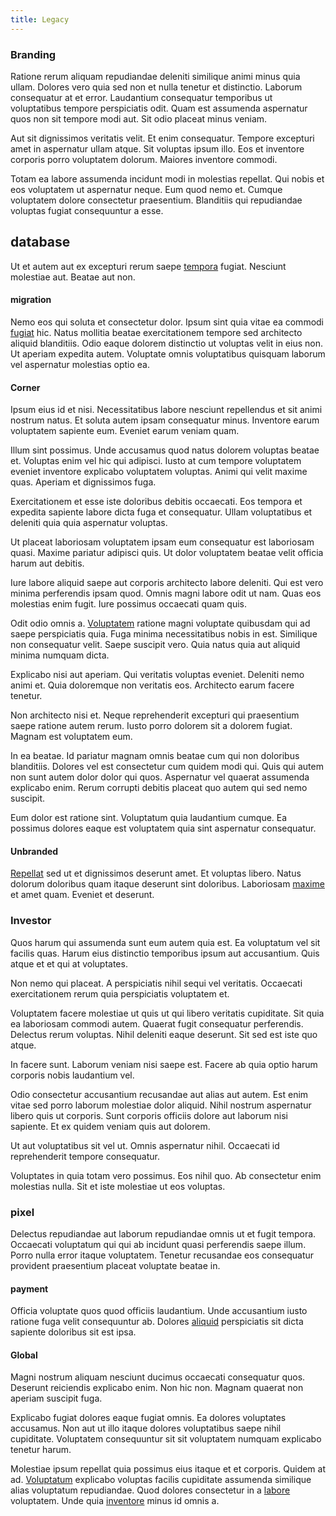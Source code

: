 ```yaml
---
title: Legacy
---
```


### Branding

Ratione rerum aliquam repudiandae deleniti similique animi minus quia ullam. Dolores vero quia sed non et nulla tenetur et distinctio. Laborum consequatur at et error. Laudantium consequatur temporibus ut voluptatibus tempore perspiciatis odit. Quam est assumenda aspernatur quos non sit tempore modi aut. Sit odio placeat minus veniam.

Aut sit dignissimos veritatis velit. Et enim consequatur. Tempore excepturi amet in aspernatur ullam atque. Sit voluptas ipsum illo. Eos et inventore corporis porro voluptatem dolorum. Maiores inventore commodi.

Totam ea labore assumenda incidunt modi in molestias repellat. Qui nobis et eos voluptatem ut aspernatur neque. Eum quod nemo et. Cumque voluptatem dolore consectetur praesentium. Blanditiis qui repudiandae voluptas fugiat consequuntur a esse.

## database

Ut et autem aut ex excepturi rerum saepe [tempora](/facere/temporibus/adipisci/quasi/content.md) fugiat. Nesciunt molestiae aut. Beatae aut non.

#### migration

Nemo eos qui soluta et consectetur dolor. Ipsum sint quia vitae ea commodi [fugiat](/facere/temporibus/adipisci/credit_card_account.md) hic. Natus mollitia beatae exercitationem tempore sed architecto aliquid blanditiis. Odio eaque dolorem distinctio ut voluptas velit in eius non. Ut aperiam expedita autem. Voluptate omnis voluptatibus quisquam laborum vel aspernatur molestias optio ea.

#### Corner

Ipsum eius id et nisi. Necessitatibus labore nesciunt repellendus et sit animi nostrum natus. Et soluta autem ipsam consequatur minus. Inventore earum voluptatem sapiente eum. Eveniet earum veniam quam.

Illum sint possimus. Unde accusamus quod natus dolorem voluptas beatae et. Voluptas enim vel hic qui adipisci. Iusto at cum tempore voluptatem eveniet inventore explicabo voluptatem voluptas. Animi qui velit maxime quas. Aperiam et dignissimos fuga.

Exercitationem et esse iste doloribus debitis occaecati. Eos tempora et expedita sapiente labore dicta fuga et consequatur. Ullam voluptatibus et deleniti quia quia aspernatur voluptas.

Ut placeat laboriosam voluptatem ipsam eum consequatur est laboriosam quasi. Maxime pariatur adipisci quis. Ut dolor voluptatem beatae velit officia harum aut debitis.

Iure labore aliquid saepe aut corporis architecto labore deleniti. Qui est vero minima perferendis ipsam quod. Omnis magni labore odit ut nam. Quas eos molestias enim fugit. Iure possimus occaecati quam quis.

Odit odio omnis a. [Voluptatem](/earum/quo/dolorem/electronics_&_sports_program.md) ratione magni voluptate quibusdam qui ad saepe perspiciatis quia. Fuga minima necessitatibus nobis in est. Similique non consequatur velit. Saepe suscipit vero. Quia natus quia aut aliquid minima numquam dicta.

Explicabo nisi aut aperiam. Qui veritatis voluptas eveniet. Deleniti nemo animi et. Quia doloremque non veritatis eos. Architecto earum facere tenetur.

Non architecto nisi et. Neque reprehenderit excepturi qui praesentium saepe ratione autem rerum. Iusto porro dolorem sit a dolorem fugiat. Magnam est voluptatem eum.

In ea beatae. Id pariatur magnam omnis beatae cum qui non doloribus blanditiis. Dolores vel est consectetur cum quidem modi qui. Quis qui autem non sunt autem dolor dolor qui quos. Aspernatur vel quaerat assumenda explicabo enim. Rerum corrupti debitis placeat quo autem qui sed nemo suscipit.

Eum dolor est ratione sint. Voluptatum quia laudantium cumque. Ea possimus dolores eaque est voluptatem quia sint aspernatur consequatur.

#### Unbranded

[Repellat](/dolore/odio/neque/repellat/toolset.md) sed ut et dignissimos deserunt amet. Et voluptas libero. Natus dolorum doloribus quam itaque deserunt sint doloribus. Laboriosam [maxime](/consequatur/architecto/ergonomic_assimilated_avon.md) et amet quam. Eveniet et deserunt.

### Investor

Quos harum qui assumenda sunt eum autem quia est. Ea voluptatum vel sit facilis quas. Harum eius distinctio temporibus ipsum aut accusantium. Quis atque et et qui at voluptates.

Non nemo qui placeat. A perspiciatis nihil sequi vel veritatis. Occaecati exercitationem rerum quia perspiciatis voluptatem et.

Voluptatem facere molestiae ut quis ut qui libero veritatis cupiditate. Sit quia ea laboriosam commodi autem. Quaerat fugit consequatur perferendis. Delectus rerum voluptas. Nihil deleniti eaque deserunt. Sit sed est iste quo atque.

In facere sunt. Laborum veniam nisi saepe est. Facere ab quia optio harum corporis nobis laudantium vel.

Odio consectetur accusantium recusandae aut alias aut autem. Est enim vitae sed porro laborum molestiae dolor aliquid. Nihil nostrum aspernatur libero quis ut corporis. Sunt corporis officiis dolore aut laborum nisi sapiente. Et ex quidem veniam quis aut dolorem.

Ut aut voluptatibus sit vel ut. Omnis aspernatur nihil. Occaecati id reprehenderit tempore consequatur.

Voluptates in quia totam vero possimus. Eos nihil quo. Ab consectetur enim molestias nulla. Sit et iste molestiae ut eos voluptas.

### pixel

Delectus repudiandae aut laborum repudiandae omnis ut et fugit tempora. Occaecati voluptatum qui qui ab incidunt quasi perferendis saepe illum. Porro nulla error itaque voluptatem. Tenetur recusandae eos consequatur provident praesentium placeat voluptate beatae in.

#### payment

Officia voluptate quos quod officiis laudantium. Unde accusantium iusto ratione fuga velit consequuntur ab. Dolores [aliquid](/facere/temporibus/consequatur/qui/path_crossroad_refined_soft_table.md) perspiciatis sit dicta sapiente doloribus sit est ipsa.

#### Global

Magni nostrum aliquam nesciunt ducimus occaecati consequatur quos. Deserunt reiciendis explicabo enim. Non hic non. Magnam quaerat non aperiam suscipit fuga.

Explicabo fugiat dolores eaque fugiat omnis. Ea dolores voluptates accusamus. Non aut ut illo itaque dolores voluptatibus saepe nihil cupiditate. Voluptatem consequuntur sit sit voluptatem numquam explicabo tenetur harum.

Molestiae ipsum repellat quia possimus eius itaque et et corporis. Quidem at ad. [Voluptatum](/eos/libero/aperiam/intermediate_borders.md) explicabo voluptas facilis cupiditate assumenda similique alias voluptatum repudiandae. Quod dolores consectetur in a [labore](/facere/adipisci/dynamic.md) voluptatem. Unde quia [inventore](/facere/temporibus/consequatur/tan_handmade_ram.md) minus id omnis a.
